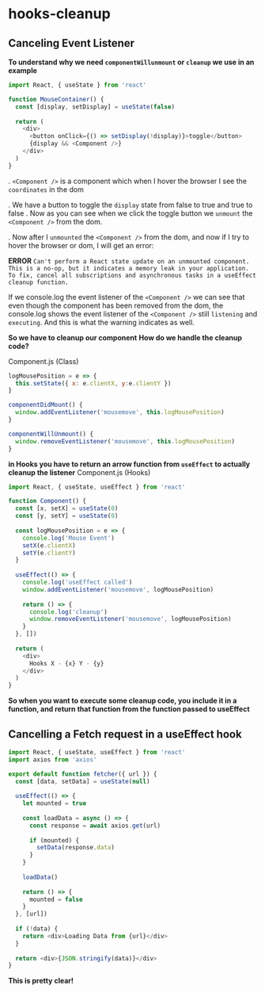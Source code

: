 # hooks-cleanup


## Canceling Event Listener
**To understand why we need `componentWillunmount` or `cleanup` we use in an example**

```js
import React, { useState } from 'react'

function MouseContainer() {
  const [display, setDisplay] = useState(false)
  
  return (
    <div>
      <button onClick={() => setDisplay(!display)}>toggle</button>
      {display && <Component />}
    </div>
  )
}
```
. `<Component />` is a component which when I hover the browser I see the `coordinates` in the dom

. We have a button to toggle the `display` state from false to true and true to false
. Now as you can see when we click the toggle button we `unmount` the `<Component />` from the dom.

. Now after I `unmounted` the `<Component />` from the dom, and now if I try to hover the browser or dom, I will get an error:

**ERROR**
`Can't perform a React state update on an unmounted component. This is a no-op, but it indicates a memory leak in your application. To fix, cancel all subscriptions and asynchronous tasks in a useEffect cleanup function.`

If we console.log the event listener of the `<Component />` we can see that even though the component has been removed from the dom, the console.log shows the event listener of the `<Component />` still `listening` and `executing`. And this is what the warning indicates as well. 

**So we have to cleanup our component**
**How do we handle the cleanup code?**

Component.js (Class)
```js
logMousePosition = e => {
  this.setState({ x: e.clientX, y:e.clientY })
}

componentDidMount() {
  window.addEventListener('mousemove', this.logMousePosition)
}

componentWillUnmount() {
  window.removeEventListener('mousemove', this.logMousePosition)
}
```

**in Hooks you have to return an arrow function from `useEffect` to actually cleanup the listener**
Component.js (Hooks)
```js
import React, { useState, useEffect } from 'react'

function Component() {
  const [x, setX] = useState(0)
  const [y, setY] = useState(0)
  
  const logMousePosition = e => {
    console.log('Mouse Event')
    setX(e.clientX)
    setY(e.clientY)
  }
  
  useEffect(() => {
    console.log('useEffect called')
    window.addEventListener('mousemove', logMousePosition)
    
    return () => {
      console.log('cleanup')
      window.removeEventListener('mousemove', logMousePosition)
    }
  }, [])
  
  return (
    <div>
      Hooks X - {x} Y - {y}
    </div>
  )
}
```

**So when you want to execute some cleanup code, you include it in a function, and return that function from the function passed to useEffect**


## Cancelling a Fetch request in a useEffect hook

```js
import React, { useState, useEffect } from 'react'
import axios from 'axios'

export default function fetcher({ url }) {
  const [data, setData] = useState(null)
  
  useEffect(() => {
    let mounted = true
  
    const loadData = async () => {
      const response = await axios.get(url)
      
      if (mounted) {
        setData(response.data)
      }
    }
    
    loadData()
    
    return () => {
      mounted = false
    }
  }, [url])
  
  if (!data) {
    return <div>Loading Data from {url}</div>
  }
  
  return <div>{JSON.stringify(data)}</div>
}
```

**This is pretty clear!**
